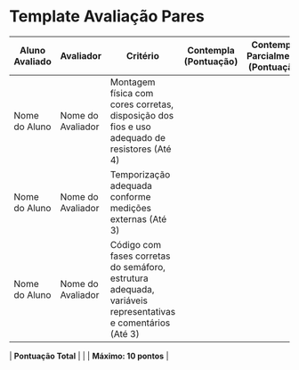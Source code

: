 # Template Avaliação Pares

| Aluno Avaliado | Avaliador          | Critério                                                                                                 |  Contempla (Pontuação) | Contempla Parcialmente (Pontuação) | Não Contempla (Pontuação) | Pontuação  | Observações do Avaliador |
|----------------|---------------------|---------------------------------------------------------------------------------------------------------|------------------|-----------------------|------------------------------------|----------------------------|---------------------------|
| Nome do Aluno  | Nome do Avaliador   | Montagem física com cores corretas, disposição dos fios e uso adequado de resistores (Até 4)                    |             |                      |                                   |                          |                           |
| Nome do Aluno  | Nome do Avaliador   | Temporização adequada conforme medições externas (Até 3)                                                        |             |                     |                                 |                          |                           |
| Nome do Aluno  | Nome do Avaliador   | Código com fases corretas do semáforo, estrutura adequada, variáveis representativas e comentários (Até 3)     |             |                      |                                 |                         |                           |

| **Pontuação Total** |                   |                                    | **Máximo: 10 pontos**                                                                                                              |

